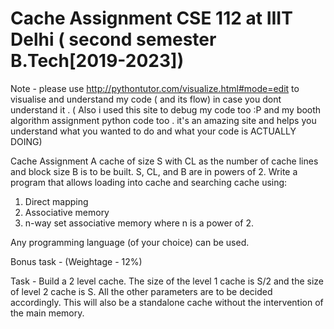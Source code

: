 # Cache Assignment CSE 112 at IIIT Delhi ( second semester B.Tech[2019-2023])
Note - please use http://pythontutor.com/visualize.html#mode=edit to visualise and understand my code ( and its flow) in case you dont understand it . ( Also i used this site to debug my code too :P   and my booth algorithm assignment python code too . it's an amazing site and helps you understand what you wanted to do and what your code is ACTUALLY DOING)


Cache Assignment
A cache of size S with CL as the number of cache lines and block size B is to be built. S, CL, and B are in
powers of 2. Write a program that allows loading into cache and searching cache using:
1. Direct mapping
2. Associative memory
3. n-way set associative memory where n is a power of 2.

Any programming language (of your choice) can be used.

Bonus task - (Weightage - 12%)

Task - Build a 2 level cache. The size of the level 1 cache is S/2 and the size of level 2 cache is S. All the
other parameters are to be decided accordingly. This will also be a standalone cache without the
intervention of the main memory.
